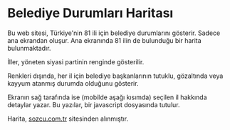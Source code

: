 # Belediye Durumları Haritası

Bu web sitesi, Türkiye'nin 81 ili için belediye durumlarını gösterir. Sadece ana ekrandan oluşur. Ana ekranında 81 ilin de bulunduğu bir harita bulunmaktadır.

İller, yöneten siyasi partinin renginde gösterilir.

Renkleri dışında, her il için belediye başkanlarının tutuklu, gözaltında veya kayyum atanmış durumda olduğunu gösterir.

Ekranın sağ tarafında ise (mobilde aşağı kısımda) seçilen il hakkında detaylar yazar. Bu yazılar, bir javascript dosyasında tutulur.

Harita, [sozcu.com.tr](https://secim.sozcu.com.tr/secim2024mart31) sitesinden alınmıştır.
